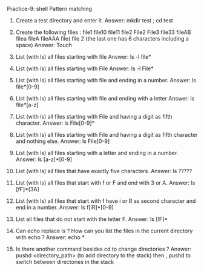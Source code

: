 Practice-9: shell Pattern matching
1. Create a test directory and enter it.
Answer:
	mkdir test ; cd test

2. Create the following files :
file1
file10
file11
file2
File2
File3
file33
fileAB
filea
fileA
fileAAA
file(
file 2
(the last one has 6 characters including a space)
Answer:
	Touch <filename>


3. List (with ls) all files starting with file
Answer:
	ls -l file*


4. List (with ls) all files starting with File
Answer:
	ls -l File*


5. List (with ls) all files starting with file and ending in a number.
Answer:
	ls file*[0-9]


6. List (with ls) all files starting with file and ending with a letter
Answer:
	ls file*[a-z]


7. List (with ls) all files starting with File and having a digit as fifth character.
Answer:
	ls File[0-9]*


8. List (with ls) all files starting with File and having a digit as fifth character and nothing else.
Answer:
	ls File[0-9]


9. List (with ls) all files starting with a letter and ending in a number.
Answer:
	ls [a-z]*[0-9]


10. List (with ls) all files that have exactly five characters.
Answer:
	ls ?????


11. List (with ls) all files that start with f or F and end with 3 or A.
Answer:
	ls [fF]*[3A]


12. List (with ls) all files that start with f have i or R as second character and end in a number.
Answer:
	ls f[iR]*[0-9]


13. List all files that do not start with the letter F.
Answer:
	ls [!F]*


14. Can echo replace ls ? How can you list the files in the current directory with echo ?
Answer:
	echo *


15. Is there another command besides cd to change directories ?
Answer:
	pushd <directory_path>  (to add directory to the stack)
	then , pushd  to switch between directories in the stack
